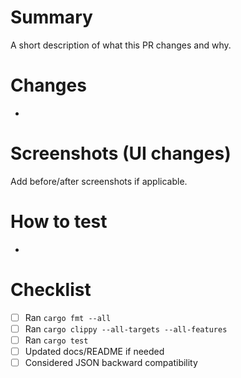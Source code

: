 # Summary
A short description of what this PR changes and why.

# Changes
- 

# Screenshots (UI changes)
Add before/after screenshots if applicable.

# How to test
- 

# Checklist
- [ ] Ran `cargo fmt --all`
- [ ] Ran `cargo clippy --all-targets --all-features`
- [ ] Ran `cargo test`
- [ ] Updated docs/README if needed
- [ ] Considered JSON backward compatibility
